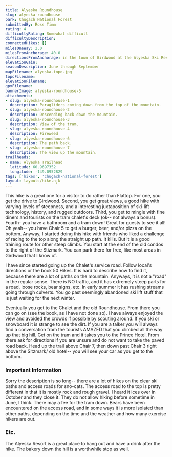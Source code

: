 ```yaml
---
title: Alyeska Roundhouse
slug: alyeska-roundhouse
park: Chugach National Forest
submittedBy: Ross Timm
rating: 4
difficultyRating: Somewhat difficult
difficultyDescription: 
connectedHikes: []
milesOneWay: 2.0
milesFromAnchorage: 40.0
directionsFromAnchorage: in the town of Girdwood at the Alyeska Ski Resort
elevationGain: 
seasonDescription: June through September
mapFilename: alyeska-topo.jpg
topoFilename: 
elevationFilename: 
gpxFilename: 
bannerImage: alyeska-roundhouse-5
attachments:
- slug: alyeska-roundhouse-1
  description: Paragliders coming down from the top of the mountain.
- slug: alyeska-roundhouse-2
  description: Descending back down the mountain.
- slug: alyeska-roundhouse-3
  description: View of the tram.
- slug: alyeska-roundhouse-4
  description: Fireweed
- slug: alyeska-roundhouse-6
  description: The path back.
- slug: alyeska-roundhouse-7
  description: The view up the mountain.
trailheads:
- name: Alyeska Trailhead
  latitude: 60.9697352
  longitude: -149.0952829
tags: ['hikes', 'chugach-national-forest']
layout: layouts/hike.njk
---
```

This hike is a great one for a visitor to do rather than Flattop. For one, you get the drive to Girdwood. Second, you get great views, a good hike with varying levels of steepness, and a interesting juxtaposition of ski-lift technology, history, and rugged outdoors. Third, you get to mingle with fine diners and tourists on the tram chalet's deck (ok-- not always a bonus). Fourth- you have a bathroom and a tram down! Great for guests to see it all! Oh yeah-- you have Chair 5 to get a burger, beer, and/or pizza on the bottom.
Anyway, I started doing this hike with friends who liked a challenge of racing to the top along the straight up path. It kills. But it is a good training route for other steep climbs. You start at the end of the old condos to the right of the Stizmark. You can park there for free, like most areas in Girdwood that I know of.

I have since started going up the Chalet's service road. Follow local's directions or the book 50 Hikes. It is hard to describe how to find it, because there are a lot of paths on the mountain. Anyways, it is not a "road" in the regular sense. There is NO traffic, and it has extremely steep parts for a road, loose rocks, bear signs, etc. In early summer it has rushing streams going through culverts. You go past seemingly abandoned ski lift stuff that is just waiting for the next winter.

Eventually you get to the Chalet and the old Roundhouse. From there you can go on (see the book, as I have not done so). I have always enjoyed the view and avoided the crowds if possible by scouting around. If you ski or snowboard it is strange to see the dirt. If you are a talker you will always find a conversation from the tourists AMAZED that you climbed all the way up that big hill. Get on the tram and it takes you to the Prince Hotel. From there ask for directions if you are unsure and do not want to take the paved road back. Head up the trail above Chair 7, then down past Chair 3 right above the Sitzmark/ old hotel-- you will see your car as you get to the bottom.

### Important Information

Sorry the description is so long-- there are a lot of hikes on the clear ski paths and access roads for sno-cats. The access road to the top is pretty different in that it is mostly rock and rough gravel. I heard it ices over in October and they close it. They do not allow hiking before sometime in June, I think. There may a fee for the tram down. Bears have been encountered on the access road, and in some ways it is more isolated than other paths, depending on the time and the weather and how many exercise hikers are out.

### Etc.

The Alyeska Resort is a great place to hang out and have a drink after the hike. The bakery down the hill is a worthwhile stop as well.
